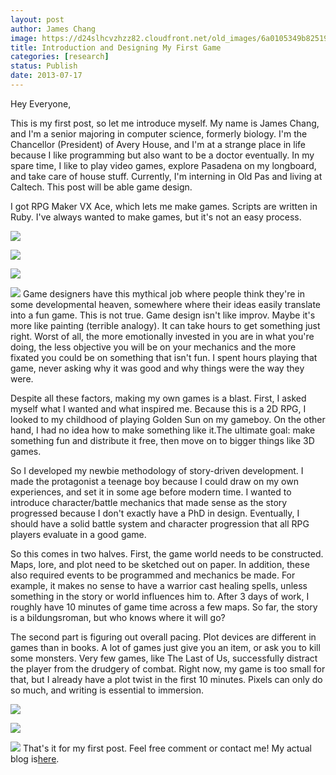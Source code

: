 ```yaml
---
layout: post
author: James Chang
image: https://d24slhcvzhzz82.cloudfront.net/old_images/6a0105349b8251970b01901e49daca970b.png
title: Introduction and Designing My First Game
categories: [research]
status: Publish
date: 2013-07-17
---
```



Hey Everyone,

This is my first post, so let me introduce myself. My name is James Chang, and I'm a senior majoring in computer science, formerly biology. I'm the Chancellor (President) of Avery House, and I'm at a strange place in life because I like programming but also want to be a doctor eventually. In my spare time, I like to play video games, explore Pasadena on my longboard, and take care of house stuff. Currently, I'm interning in Old Pas and living at Caltech. This post will be able game design.

I got RPG Maker VX Ace, which lets me make games. Scripts are written in Ruby. I've always wanted to make games, but it's not an easy process.


![](https://d24slhcvzhzz82.cloudfront.net/old_images/6a0105349b8251970b01901e49db35970b.png)

![](https://d24slhcvzhzz82.cloudfront.net/old_images/6a0105349b8251970b0191043fec7a970c.png)

![](https://d24slhcvzhzz82.cloudfront.net/old_images/6a0105349b8251970b01901e49dd18970b.png)

![](https://d24slhcvzhzz82.cloudfront.net/old_images/caltech_as_it_happens/6a0105349b8251970b0192ac092120970d.png)
Game designers have this mythical job where people think they're in some developmental heaven, somewhere where their ideas easily translate into a fun game. This is not true. Game design isn't like improv. Maybe it's more like painting (terrible analogy). It can take hours to get something just right. Worst of all, the more emotionally invested in you are in what you're doing, the less objective you will be on your mechanics and the more fixated you could be on something that isn't fun. I spent hours playing that game, never asking why it was good and why things were the way they were.

Despite all these factors, making my own games is a blast. First, I asked myself what I wanted and what inspired me. Because this is a 2D RPG, I looked to my childhood of playing Golden Sun on my gameboy. On the other hand, I had no idea how to make something like it.The ultimate goal: make something fun and distribute it free, then move on to bigger things like 3D games.

So I developed my newbie methodology of story-driven development. I made the protagonist a teenage boy because I could draw on my own experiences, and set it in some age before modern time. I wanted to introduce character/battle mechanics that made sense as the story progressed because I don't exactly have a PhD in design. Eventually, I should have a solid battle system and character progression that all RPG players evaluate in a good game.

So this comes in two halves. First, the game world needs to be constructed. Maps, lore, and plot need to be sketched out on paper. In addition, these also required events to be programmed and mechanics be made. For example, it makes no sense to have a warrior cast healing spells, unless something in the story or world influences him to. After 3 days of work, I roughly have 10 minutes of game time across a few maps. So far, the story is a bildungsroman, but who knows where it will go?

The second part is figuring out overall pacing. Plot devices are different in games than in books. A lot of games just give you an item, or ask you to kill some monsters. Very few games, like The Last of Us, successfully distract the player from the drudgery of combat. Right now, my game is too small for that, but I already have a plot twist in the first 10 minutes. Pixels can only do so much, and writing is essential to immersion.


![](https://d24slhcvzhzz82.cloudfront.net/old_images/6a0105349b8251970b01901e49dc2f970b.png)

![](https://d24slhcvzhzz82.cloudfront.net/old_images/caltech_as_it_happens/6a0105349b8251970b0192ac09201d970d.png)


![](https://d24slhcvzhzz82.cloudfront.net/old_images/caltech_as_it_happens/6a0105349b8251970b0192ac09201d970d.png)
That's it for my first post. Feel free comment or contact me! My actual blog is[here](https://www.longboardcat.com/).

